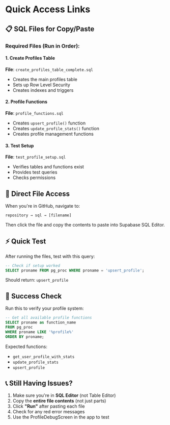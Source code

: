 # Quick Access Links

## 📋 SQL Files for Copy/Paste

### Required Files (Run in Order):

#### 1. Create Profiles Table
**File**: `create_profiles_table_complete.sql`
- Creates the main profiles table
- Sets up Row Level Security
- Creates indexes and triggers

#### 2. Profile Functions  
**File**: `profile_functions.sql`
- Creates `upsert_profile()` function
- Creates `update_profile_stats()` function
- Creates profile management functions

#### 3. Test Setup
**File**: `test_profile_setup.sql`
- Verifies tables and functions exist
- Provides test queries
- Checks permissions

## 🔗 Direct File Access

When you're in GitHub, navigate to:
```
repository → sql → [filename]
```

Then click the file and copy the contents to paste into Supabase SQL Editor.

## ⚡ Quick Test

After running the files, test with this query:
```sql
-- Check if setup worked
SELECT proname FROM pg_proc WHERE proname = 'upsert_profile';
```

Should return: `upsert_profile`

## 🎯 Success Check

Run this to verify your profile system:
```sql
-- Get all available profile functions
SELECT proname as function_name
FROM pg_proc 
WHERE proname LIKE '%profile%'
ORDER BY proname;
```

Expected functions:
- `get_user_profile_with_stats`
- `update_profile_stats` 
- `upsert_profile`

## 📞 Still Having Issues?

1. Make sure you're in **SQL Editor** (not Table Editor)
2. Copy the **entire file contents** (not just parts)
3. Click **"Run"** after pasting each file
4. Check for any red error messages
5. Use the ProfileDebugScreen in the app to test